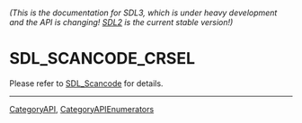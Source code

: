 ###### (This is the documentation for SDL3, which is under heavy development and the API is changing! [SDL2](https://wiki.libsdl.org/SDL2/) is the current stable version!)
# SDL_SCANCODE_CRSEL

Please refer to [SDL_Scancode](SDL_Scancode) for details.

----
[CategoryAPI](CategoryAPI), [CategoryAPIEnumerators](CategoryAPIEnumerators)

